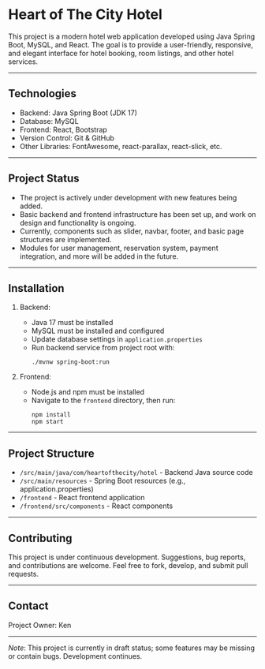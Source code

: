 # Heart of The City Hotel

This project is a modern hotel web application developed using Java Spring Boot, MySQL, and React. The goal is to provide a user-friendly, responsive, and elegant interface for hotel booking, room listings, and other hotel services.

---

## Technologies

- Backend: Java Spring Boot (JDK 17)  
- Database: MySQL  
- Frontend: React, Bootstrap  
- Version Control: Git & GitHub  
- Other Libraries: FontAwesome, react-parallax, react-slick, etc.

---

## Project Status

- The project is actively under development with new features being added.  
- Basic backend and frontend infrastructure has been set up, and work on design and functionality is ongoing.  
- Currently, components such as slider, navbar, footer, and basic page structures are implemented.  
- Modules for user management, reservation system, payment integration, and more will be added in the future.

---

## Installation

1. Backend:  
   - Java 17 must be installed  
   - MySQL must be installed and configured  
   - Update database settings in `application.properties`  
   - Run backend service from project root with:  
     ```
     ./mvnw spring-boot:run
     ```

2. Frontend:  
   - Node.js and npm must be installed  
   - Navigate to the `frontend` directory, then run:  
     ```
     npm install
     npm start
     ```

---

## Project Structure

- `/src/main/java/com/heartofthecity/hotel` - Backend Java source code  
- `/src/main/resources` - Spring Boot resources (e.g., application.properties)  
- `/frontend` - React frontend application  
- `/frontend/src/components` - React components  

---

## Contributing

This project is under continuous development. Suggestions, bug reports, and contributions are welcome. Feel free to fork, develop, and submit pull requests.

---

## Contact

Project Owner: Ken  

---

*Note*: This project is currently in draft status; some features may be missing or contain bugs. Development continues.

